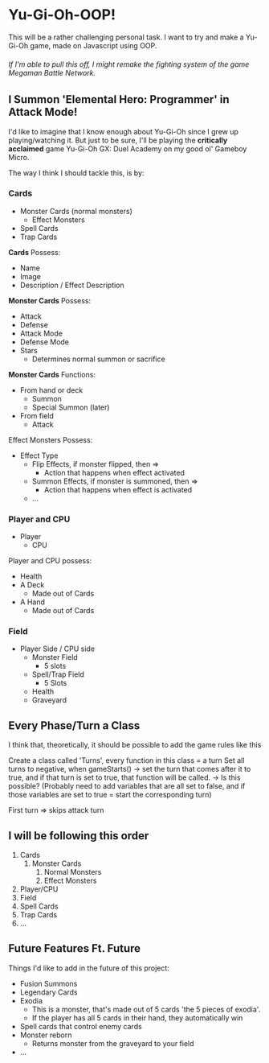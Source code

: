# Yu-Gi-Oh-OOP!
This will be a rather challenging personal task.
I want to try and make a Yu-Gi-Oh game, made on Javascript using OOP.
###### If I'm able to pull this off, I might remake the fighting system of the game Megaman Battle Network.

## I Summon 'Elemental Hero: Programmer' in Attack Mode!
I'd like to imagine that I know enough about Yu-Gi-Oh since I grew up playing/watching it.
But just to be sure, I'll be playing the **critically acclaimed** game Yu-Gi-Oh GX: Duel Academy on my good ol' Gameboy Micro.

The way I think I should tackle this, is by:
### Cards
* Monster Cards (normal monsters)
  * Effect Monsters
* Spell Cards 
* Trap Cards

**Cards** Possess:
* Name 
* Image
* Description / Effect Description

**Monster Cards** Possess:
* Attack
* Defense
* Attack Mode
* Defense Mode
* Stars
  * Determines normal summon or sacrifice

**Monster Cards** Functions:
* From hand or deck
  * Summon
  * Special Summon (later)
* From field
  * Attack

Effect Monsters Possess: 
* Effect Type
  * Flip Effects, if monster flipped, then =>
    * Action that happens when effect activated
  * Summon Effects, if monster is summoned, then =>
    * Action that happens when effect is activated
  * ...

### Player and CPU
* Player
  * CPU

Player and CPU possess:
* Health
* A Deck
  * Made out of Cards
* A Hand
  * Made out of Cards

### Field
* Player Side / CPU side
  * Monster Field
    * 5 slots
  * Spell/Trap Field
    * 5 Slots
  * Health
  * Graveyard

## Every Phase/Turn a Class
I think that, theoretically, it should be possible to add the game rules like this

Create a class called 'Turns', every function in this class = a turn
Set all turns to negative, when gameStarts() -> set the turn that comes after it to true, and if that turn is set to true, that function will be called.
-> Is this possible?
(Probably need to add variables that are all set to false, and if those variables are set to true = start the corresponding turn)

First turn => skips attack turn

## I will be following this order
1. Cards
   1. Monster Cards
      1. Normal Monsters
      2. Effect Monsters
2. Player/CPU
3. Field
4. Spell Cards
5. Trap Cards
6. ...

## Future Features Ft. Future
Things I'd like to add in the future of this project:
* Fusion Summons
* Legendary Cards
* Exodia
  * This is a monster, that's made out of 5 cards 'the 5 pieces of exodia'.
  * If the player has all 5 cards in their hand, they automatically win
* Spell cards that control enemy cards
* Monster reborn
  * Returns monster from the graveyard to your field
* ...